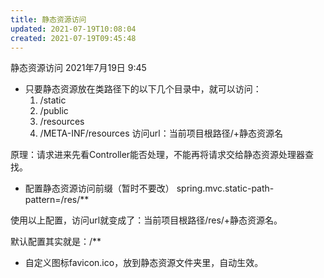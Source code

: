 ```yaml
---
title: 静态资源访问
updated: 2021-07-19T10:08:04
created: 2021-07-19T09:45:48
---
```


静态资源访问
2021年7月19日
9:45

- 只要静态资源放在类路径下的以下几个目录中，就可以访问：
  1.  /static
  2.  /public
  3.  /resources
  4.  /META-INF/resources
访问url：当前项目根路径/+静态资源名

原理：请求进来先看Controller能否处理，不能再将请求交给静态资源处理器查找。

- 配置静态资源访问前缀（暂时不要改）
spring.mvc.static-path-pattern=/res/\*\*

使用以上配置，访问url就变成了：当前项目根路径/res/+静态资源名。

默认配置其实就是：/\*\*

- 自定义图标favicon.ico，放到静态资源文件夹里，自动生效。
